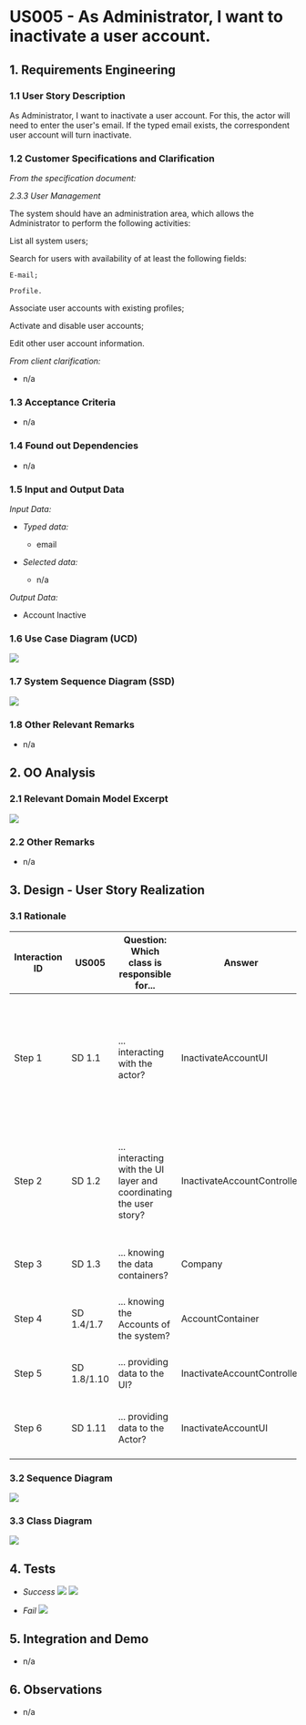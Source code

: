 # US005 - As Administrator, I want to inactivate a user account.

## 1. Requirements Engineering

### 1.1 User Story Description

As Administrator, I want to inactivate a user account.
For this, the actor will need to enter the user's email.
If the typed email exists, the correspondent user account will turn inactivate.

### 1.2 Customer Specifications and Clarification

*From the specification document:*

*2.3.3 User Management* 

The system should have an administration area, which allows the Administrator to perform the following activities:

List all system users;

Search for users with availability of at least the following fields:

    E-mail;

    Profile.

Associate user accounts with existing profiles;

Activate and disable user accounts;

Edit other user account information.


*From client clarification:*
* n/a



### 1.3 Acceptance Criteria
* n/a

### 1.4 Found out Dependencies
* n/a

### 1.5 Input and Output Data

*Input Data:*

* *Typed data:*
  * email

* *Selected data:*
  * n/a

*Output Data:*

* Account Inactive

### 1.6 Use Case Diagram (UCD)
![](UCD005_InactivateAccount.png)

### 1.7 System Sequence Diagram (SSD)
![](SSD005_InactivateAccount.png)


### 1.8 Other Relevant Remarks
* n/a

## 2. OO Analysis

### 2.1 Relevant Domain Model Excerpt
![](US005_DomainModel.png)

### 2.2 Other Remarks

* n/a

## 3. Design - User Story Realization

### 3.1 Rationale

| Interaction ID | US005       | Question: Which class is responsible for...                        | Answer                      | Justification                                                                                                |
|----------------|-------------|--------------------------------------------------------------------|-----------------------------|--------------------------------------------------------------------------------------------------------------|
| Step 1         | SD 1.1      | ... interacting with the actor?                                    | InactivateAccountUI         | Pure Fabrication: there is no reason to assign this responsibility to any existing class in the Domain Model |
| Step 2         | SD 1.2      | ... interacting with the UI layer and coordinating the user story? | InactivateAccountController | The Controller is responsible for receiving or handling a system operation to coordinate the user story      |
| Step 3         | SD 1.3      | ... knowing the data containers?                                   | Company                     | Information Expert: have access to all containers                                                            |
| Step 4         | SD 1.4/1.7  | ... knowing the Accounts of the system?                            | AccountContainer            | Information Expert: knows every account of the system                                                        |
| Step 5         | SD 1.8/1.10 | ... providing data to the UI?                                      | InactivateAccountController | Controller: informs operation success                                                                        |
| Step 6         | SD 1.11     | ... providing data to the Actor?                                   | InactivateAccountUI         | Information Expert: Is responsible for user interactions                                                     |


### 3.2 Sequence Diagram
![](SD005_InactivateAccount.png)


### 3.3 Class Diagram
![](CD005_InactivateAccount.png)

## 4. Tests

* *Success*
![](US005_testSuccess.png)
![](US005_testSuccess_list.png)


* *Fail*
![](US005_testInsuccess.png)

## 5. Integration and Demo
* n/a

## 6. Observations
* n/a



